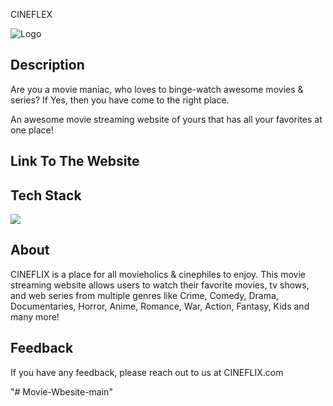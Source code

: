 CINEFLEX




![Logo](https://play-lh.googleusercontent.com/FCex4LXoTlvjZSEIDxmhn4RSf4Tv84zBZKf5L0Xy77hpQ84uKI8eopl9ArOoT-QjL5bs=w1024-h500)


## Description

Are you a movie maniac, who loves to binge-watch awesome movies & series? If Yes, then you have come to the right place.


An awesome movie streaming website of yours that has all your favorites at one place!


## Link To The Website



## Tech Stack


![](https://camo.githubusercontent.com/942392e0a4f54ea71d0e587858271adc1d1076222c537d29427fdba08bfc18e9/68747470733a2f2f7777772e66726565706e676c6f676f732e636f6d2f75706c6f6164732f68746d6c352d6c6f676f2d706e672f68746d6c352d6c6f676f2d626573742d7765622d64657369676e2d7073642d68746d6c2d636d732d646576656c6f706d656e742d65636f6d6d657263652d362e706e67)
## About

CINEFLIX is a place for all movieholics & cinephiles to enjoy. This movie streaming website allows users to watch their favorite movies, tv shows, and web series from multiple genres like Crime, Comedy, Drama, Documentaries, Horror, Anime, Romance, War, Action, Fantasy, Kids and many more!

## Feedback

If you have any feedback, please reach out to us at CINEFLIX.com


"# Movie-Wbesite-main" 
